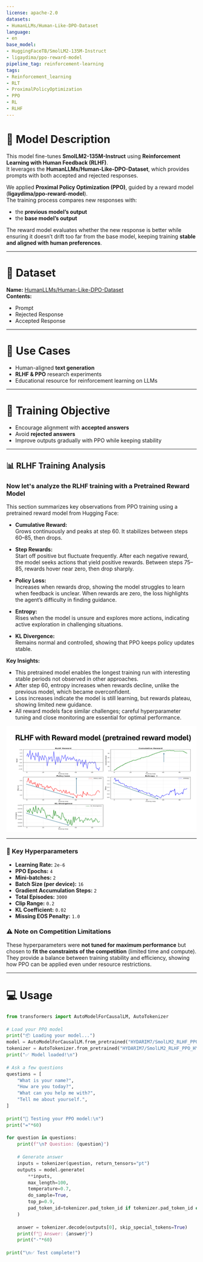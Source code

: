 ```yaml
---
license: apache-2.0
datasets:
- HumanLLMs/Human-Like-DPO-Dataset
language:
- en
base_model:
- HuggingFaceTB/SmolLM2-135M-Instruct
- ligaydima/ppo-reward-model
pipeline_tag: reinforcement-learning
tags:
- Reinforcement_learning
- RLT
- ProximalPolicyOptimization
- PPO
- RL
- RLHF
---
```


# 📌 Model Description
This model fine-tunes **SmolLM2-135M-Instruct** using **Reinforcement Learning with Human Feedback (RLHF)**.  
It leverages the **HumanLLMs/Human-Like-DPO-Dataset**, which provides prompts with both accepted and rejected responses.  

We applied **Proximal Policy Optimization (PPO)**, guided by a reward model (**ligaydima/ppo-reward-model**).  
The training process compares new responses with:  
- the **previous model’s output**  
- the **base model’s output**  

The reward model evaluates whether the new response is better while ensuring it doesn’t drift too far from the base model, keeping training **stable and aligned with human preferences**.  

---

# 📂 Dataset
**Name:** [HumanLLMs/Human-Like-DPO-Dataset](https://huggingface.co/datasets/HumanLLMs/Human-Like-DPO-Dataset)  
**Contents:**  
- Prompt  
- Rejected Response  
- Accepted Response  

---
# 🚀 Use Cases
- Human-aligned **text generation**  
- **RLHF & PPO** research experiments  
- Educational resource for reinforcement learning on LLMs  

---

# 🎯 Training Objective
- Encourage alignment with **accepted answers**  
- Avoid **rejected answers**  
- Improve outputs gradually with PPO while keeping stability  

---

## 📊 RLHF Training Analysis

### Now let's analyze the RLHF training with a **Pretrained Reward Model**

This section summarizes key observations from PPO training using a pretrained reward model from Hugging Face:

- **Cumulative Reward:**  
  Grows continuously and peaks at step 60. It stabilizes between steps 60–85, then drops.

- **Step Rewards:**  
  Start off positive but fluctuate frequently. After each negative reward, the model seeks actions that yield positive rewards. Between steps 75–85, rewards hover near zero, then drop sharply.

- **Policy Loss:**  
  Increases when rewards drop, showing the model struggles to learn when feedback is unclear. When rewards are zero, the loss highlights the agent’s difficulty in finding guidance.

- **Entropy:**  
  Rises when the model is unsure and explores more actions, indicating active exploration in challenging situations.

- **KL Divergence:**  
  Remains normal and controlled, showing that PPO keeps policy updates stable.

**Key Insights:**  
- This pretrained model enables the longest training run with interesting stable periods not observed in other approaches.
- After step 60, entropy increases when rewards decline, unlike the previous model, which became overconfident.
- Loss increases indicate the model is still learning, but rewards plateau, showing limited new guidance.
- All reward models face similar challenges; careful hyperparameter tuning and close monitoring are essential for optimal performance.

![Training Analysis](https://github.com/hydarim7/SmolLM2_RLHF_PPO_HY/blob/main/OUTPUT1.png)

---


### 🔧 Key Hyperparameters
- **Learning Rate:** `2e-6`  
- **PPO Epochs:** `4`  
- **Mini-batches:** `2`  
- **Batch Size (per device):** `16`  
- **Gradient Accumulation Steps:** `2`  
- **Total Episodes:** `3000`  
- **Clip Range:** `0.2`  
- **KL Coefficient:** `0.02`  
- **Missing EOS Penalty:** `1.0`  

### ⚠️ Note on Competition Limitations
These hyperparameters were **not tuned for maximum performance** but chosen to **fit the constraints of the competition** (limited time and compute).  
They provide a balance between training stability and efficiency, showing how PPO can be applied even under resource restrictions.  

---



# 💻 Usage

```python
from transformers import AutoModelForCausalLM, AutoTokenizer

# Load your PPO model
print("📦 Loading your model...")
model = AutoModelForCausalLM.from_pretrained("HYDARIM7/SmolLM2_RLHF_PPO_HY")
tokenizer = AutoTokenizer.from_pretrained("HYDARIM7/SmolLM2_RLHF_PPO_HY")
print("✅ Model loaded!\n")

# Ask a few questions
questions = [
    "What is your name?",
    "How are you today?",
    "What can you help me with?",
    "Tell me about yourself.",
]

print("🤖 Testing your PPO model:\n")
print("="*60)

for question in questions:
    print(f"\n❓ Question: {question}")
    
    # Generate answer
    inputs = tokenizer(question, return_tensors="pt")
    outputs = model.generate(
        **inputs,
        max_length=100,
        temperature=0.7,
        do_sample=True,
        top_p=0.9,
        pad_token_id=tokenizer.pad_token_id if tokenizer.pad_token_id else tokenizer.eos_token_id
    )
    
    answer = tokenizer.decode(outputs[0], skip_special_tokens=True)
    print(f"💬 Answer: {answer}")
    print("-"*60)

print("\n✅ Test complete!")
```





